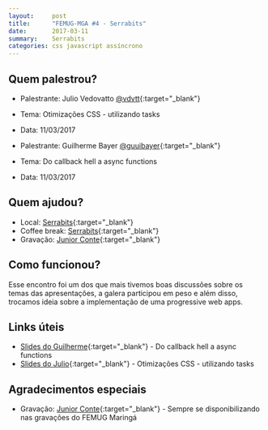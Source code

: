 ```yaml
---
layout:     post
title:      "FEMUG-MGA #4 - Serrabits"
date:       2017-03-11
summary:    Serrabits
categories: css javascript assíncrono
---
```

## Quem palestrou?
* Palestrante: Julio Vedovatto [@vdvtt](https://twitter.com/vdvtt){:target="_blank"}
* Tema: Otimizações CSS - utilizando tasks
* Data: 11/03/2017

* Palestrante: Guilherme Bayer [@guuibayer](https://twitter.com/guuibayer){:target="_blank"}
* Tema: Do callback hell a async functions
* Data: 11/03/2017

## Quem ajudou?
* Local: [Serrabits](https://serrabits.com.br/){:target="_blank"}
* Coffee break: [Serrabits](https://serrabits.com.br/){:target="_blank"}
* Gravação: [Junior Conte](https://twitter.com/juniorconte){:target="_blank"}

## Como funcionou?
Esse encontro foi um dos que mais tivemos boas discussões sobre os temas das apresentações, a galera participou em peso e além disso, trocamos ideia sobre a implementação de uma progressive web apps.

## Links úteis
* [Slides do Guilherme](https://docs.google.com/presentation/d/1SscZa_Yxzp8uE3x83xTFbIfDOkZxfd-H10XQ04hP1GA/edit?usp=sharing){:target="_blank"} - Do callback hell a async functions
* [Slides do Julio](https://goo.gl/Yi0WiR){:target="_blank"} - Otimizações CSS - utilizando tasks 
## Agradecimentos especiais
* Gravação: [Junior Conte](https://twitter.com/juniorconte){:target="_blank"} - Sempre se disponibilizando nas gravações do FEMUG Maringá
